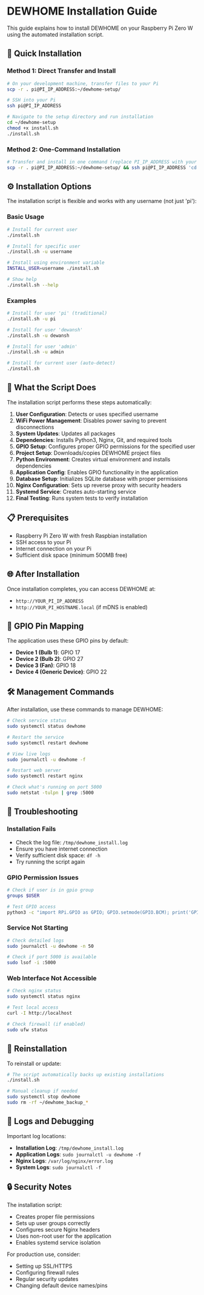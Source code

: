 # DEWHOME Installation Guide

This guide explains how to install DEWHOME on your Raspberry Pi Zero W using the automated installation script.

## 🚀 Quick Installation

### Method 1: Direct Transfer and Install

```bash
# On your development machine, transfer files to your Pi
scp -r . pi@PI_IP_ADDRESS:~/dewhome-setup/

# SSH into your Pi
ssh pi@PI_IP_ADDRESS

# Navigate to the setup directory and run installation
cd ~/dewhome-setup
chmod +x install.sh
./install.sh
```

### Method 2: One-Command Installation

```bash
# Transfer and install in one command (replace PI_IP_ADDRESS with your Pi's IP)
scp -r . pi@PI_IP_ADDRESS:~/dewhome-setup/ && ssh pi@PI_IP_ADDRESS 'cd ~/dewhome-setup && chmod +x install.sh && ./install.sh'
```

## ⚙️ Installation Options

The installation script is flexible and works with any username (not just 'pi'):

### Basic Usage

```bash
# Install for current user
./install.sh

# Install for specific user
./install.sh -u username

# Install using environment variable
INSTALL_USER=username ./install.sh

# Show help
./install.sh --help
```

### Examples

```bash
# Install for user 'pi' (traditional)
./install.sh -u pi

# Install for user 'dewansh'
./install.sh -u dewansh

# Install for user 'admin'
./install.sh -u admin

# Install for current user (auto-detect)
./install.sh
```

## 🔧 What the Script Does

The installation script performs these steps automatically:

1. **User Configuration**: Detects or uses specified username
2. **WiFi Power Management**: Disables power saving to prevent disconnections
3. **System Updates**: Updates all packages
4. **Dependencies**: Installs Python3, Nginx, Git, and required tools
5. **GPIO Setup**: Configures proper GPIO permissions for the specified user
6. **Project Setup**: Downloads/copies DEWHOME project files
7. **Python Environment**: Creates virtual environment and installs dependencies
8. **Application Config**: Enables GPIO functionality in the application
9. **Database Setup**: Initializes SQLite database with proper permissions
10. **Nginx Configuration**: Sets up reverse proxy with security headers
11. **Systemd Service**: Creates auto-starting service
12. **Final Testing**: Runs system tests to verify installation

## 📋 Prerequisites

- Raspberry Pi Zero W with fresh Raspbian installation
- SSH access to your Pi
- Internet connection on your Pi
- Sufficient disk space (minimum 500MB free)

## 🌐 After Installation

Once installation completes, you can access DEWHOME at:

- `http://YOUR_PI_IP_ADDRESS`
- `http://YOUR_PI_HOSTNAME.local` (if mDNS is enabled)

## 🔌 GPIO Pin Mapping

The application uses these GPIO pins by default:

- **Device 1 (Bulb 1)**: GPIO 17
- **Device 2 (Bulb 2)**: GPIO 27
- **Device 3 (Fan)**: GPIO 18
- **Device 4 (Generic Device)**: GPIO 22

## 🛠️ Management Commands

After installation, use these commands to manage DEWHOME:

```bash
# Check service status
sudo systemctl status dewhome

# Restart the service
sudo systemctl restart dewhome

# View live logs
sudo journalctl -u dewhome -f

# Restart web server
sudo systemctl restart nginx

# Check what's running on port 5000
sudo netstat -tulpn | grep :5000
```

## 🐛 Troubleshooting

### Installation Fails

- Check the log file: `/tmp/dewhome_install.log`
- Ensure you have internet connection
- Verify sufficient disk space: `df -h`
- Try running the script again

### GPIO Permission Issues

```bash
# Check if user is in gpio group
groups $USER

# Test GPIO access
python3 -c "import RPi.GPIO as GPIO; GPIO.setmode(GPIO.BCM); print('GPIO OK')"
```

### Service Not Starting

```bash
# Check detailed logs
sudo journalctl -u dewhome -n 50

# Check if port 5000 is available
sudo lsof -i :5000
```

### Web Interface Not Accessible

```bash
# Check nginx status
sudo systemctl status nginx

# Test local access
curl -I http://localhost

# Check firewall (if enabled)
sudo ufw status
```

## 🔄 Reinstallation

To reinstall or update:

```bash
# The script automatically backs up existing installations
./install.sh

# Manual cleanup if needed
sudo systemctl stop dewhome
sudo rm -rf ~/dewhome_backup_*
```

## 📝 Logs and Debugging

Important log locations:

- **Installation Log**: `/tmp/dewhome_install.log`
- **Application Logs**: `sudo journalctl -u dewhome -f`
- **Nginx Logs**: `/var/log/nginx/error.log`
- **System Logs**: `sudo journalctl -f`

## 🔒 Security Notes

The installation script:

- Creates proper file permissions
- Sets up user groups correctly
- Configures secure Nginx headers
- Uses non-root user for the application
- Enables systemd service isolation

For production use, consider:

- Setting up SSL/HTTPS
- Configuring firewall rules
- Regular security updates
- Changing default device names/pins
